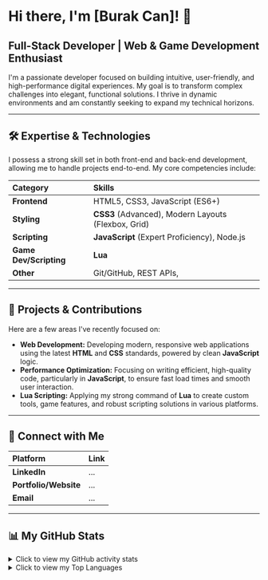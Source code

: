 # Hi there, I'm [Burak Can]! 👋

## Full-Stack Developer | Web & Game Development Enthusiast

I'm a passionate developer focused on building intuitive, user-friendly, and high-performance digital experiences. My goal is to transform complex challenges into elegant, functional solutions. I thrive in dynamic environments and am constantly seeking to expand my technical horizons.

---

## 🛠️ Expertise & Technologies

I possess a strong skill set in both front-end and back-end development, allowing me to handle projects end-to-end. My core competencies include:

| Category | Skills |
| :--- | :--- |
| **Frontend** | HTML5, CSS3, JavaScript (ES6+)|
| **Styling** | **CSS3** (Advanced), Modern Layouts (Flexbox, Grid)|
| **Scripting** | **JavaScript** (Expert Proficiency), Node.js |
| **Game Dev/Scripting** | **Lua**  |
| **Other** | Git/GitHub, REST APIs,  |

---

## 🚀 Projects & Contributions

Here are a few areas I've recently focused on:

* **Web Development:** Developing modern, responsive web applications using the latest **HTML** and **CSS** standards, powered by clean **JavaScript** logic.
* **Performance Optimization:** Focusing on writing efficient, high-quality code, particularly in **JavaScript**, to ensure fast load times and smooth user interaction.
* **Lua Scripting:** Applying my strong command of **Lua** to create custom tools, game features, and robust scripting solutions in various platforms.

---

## 🔗 Connect with Me

| Platform | Link |
| :--- | :--- |
| **LinkedIn** | ... |
| **Portfolio/Website** | ... |
| **Email** | ... |

---

## 📊 My GitHub Stats

<details>
  <summary>Click to view my GitHub activity stats</summary>
  
  </details>

<details>
  <summary>Click to view my Top Languages</summary>
  
  </details>
